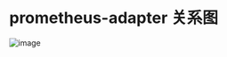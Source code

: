 # prometheus-adapter 关系图
![image](https://user-images.githubusercontent.com/39818267/122394690-d92d1d80-cfa8-11eb-8eb4-a11d32e70d00.png)

